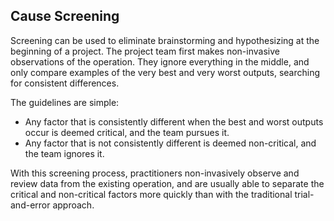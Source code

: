 
Cause Screening
---------------

Screening can be used to eliminate brainstorming and hypothesizing at the beginning
of a project. The project team first makes non-invasive observations of the
operation. They ignore everything in the middle, and only compare examples of
the very best and very worst outputs, searching for consistent differences.

The guidelines are simple:

* Any factor that is consistently different when the best and
worst outputs occur is deemed critical, and the team pursues it.
* Any factor that is not consistently different is deemed non-critical,
and the team ignores it.

With this screening process, practitioners non-invasively observe and review
data from the existing operation, and are usually able to separate the critical
and non-critical factors more quickly than with the traditional trial-and-error
approach.
